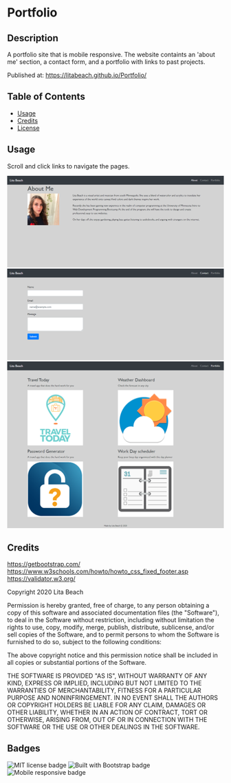 # Portfolio

## Description 
A portfolio site that is mobile responsive. The website containts an 'about me' section, a contact form, and a portfolio with links to past projects. 

Published at: https://litabeach.github.io/Portfolio/


## Table of Contents

* [Usage](#usage)
* [Credits](#credits)
* [License](#license)


## Usage 

Scroll and click links to navigate the pages. 

![Home page](02-CSS-Bootstrap/Assets/Images2/screencapture1.png)
![Contact Form](02-CSS-Bootstrap/Assets/Images2/screencapture2.png)
![Portfolio](02-CSS-Bootstrap/Assets/Images2/screencapture3.png)


## Credits

https://getbootstrap.com/
https://www.w3schools.com/howto/howto_css_fixed_footer.asp
https://validator.w3.org/

Copyright 2020 Lita Beach

Permission is hereby granted, free of charge, to any person obtaining a copy of this software and associated documentation files (the "Software"), to deal in the Software without restriction, including without limitation the rights to use, copy, modify, merge, publish, distribute, sublicense, and/or sell copies of the Software, and to permit persons to whom the Software is furnished to do so, subject to the following conditions:

The above copyright notice and this permission notice shall be included in all copies or substantial portions of the Software.

THE SOFTWARE IS PROVIDED "AS IS", WITHOUT WARRANTY OF ANY KIND, EXPRESS OR IMPLIED, INCLUDING BUT NOT LIMITED TO THE WARRANTIES OF MERCHANTABILITY, FITNESS FOR A PARTICULAR PURPOSE AND NONINFRINGEMENT. IN NO EVENT SHALL THE AUTHORS OR COPYRIGHT HOLDERS BE LIABLE FOR ANY CLAIM, DAMAGES OR OTHER LIABILITY, WHETHER IN AN ACTION OF CONTRACT, TORT OR OTHERWISE, ARISING FROM, OUT OF OR IN CONNECTION WITH THE SOFTWARE OR THE USE OR OTHER DEALINGS IN THE SOFTWARE.

## Badges

![MIT license badge](https://img.shields.io/badge/License-MIT-blue)
![Built with Bootstrap badge](https://img.shields.io/badge/Built_with-Bootstrap-green)
![Mobile responsive badge](https://img.shields.io/badge/Mobile-Responsive-orange)
